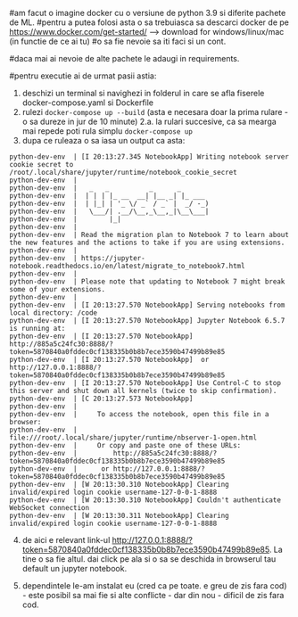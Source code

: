 #am facut o imagine docker cu o versiune de python 3.9 si diferite pachete de ML. 
#pentru a putea folosi asta o sa trebuiasca sa descarci docker de pe https://www.docker.com/get-started/ --> download for windows/linux/mac (in functie de ce ai tu)
#o sa fie nevoie sa iti faci si un cont. 

#daca mai ai nevoie de alte pachete le adaugi in requirements. 

#pentru executie ai de urmat pasii astia: 
1. deschizi un terminal si navighezi in folderul in care se afla fiserele docker-compose.yaml si Dockerfile
2. rulezi `docker-compose up --build` (asta e necesara doar la prima rulare - o sa dureze in jur de 10 minute)
    2.a. la rulari succesive, ca sa mearga mai repede poti rula simplu `docker-compose up`
3. dupa ce ruleaza o sa iasa un output ca asta: 
```
python-dev-env  | [I 20:13:27.345 NotebookApp] Writing notebook server cookie secret to /root/.local/share/jupyter/runtime/notebook_cookie_secret
python-dev-env  |
python-dev-env  |   _   _          _      _
python-dev-env  |  | | | |_ __  __| |__ _| |_ ___
python-dev-env  |  | |_| | '_ \/ _` / _` |  _/ -_)
python-dev-env  |   \___/| .__/\__,_\__,_|\__\___|
python-dev-env  |        |_|
python-dev-env  |
python-dev-env  | Read the migration plan to Notebook 7 to learn about the new features and the actions to take if you are using extensions.
python-dev-env  |
python-dev-env  | https://jupyter-notebook.readthedocs.io/en/latest/migrate_to_notebook7.html
python-dev-env  |
python-dev-env  | Please note that updating to Notebook 7 might break some of your extensions.
python-dev-env  |
python-dev-env  | [I 20:13:27.570 NotebookApp] Serving notebooks from local directory: /code
python-dev-env  | [I 20:13:27.570 NotebookApp] Jupyter Notebook 6.5.7 is running at:
python-dev-env  | [I 20:13:27.570 NotebookApp] http://885a5c24fc30:8888/?token=5870840a0fddec0cf138335b0b8b7ece3590b47499b89e85
python-dev-env  | [I 20:13:27.570 NotebookApp]  or http://127.0.0.1:8888/?token=5870840a0fddec0cf138335b0b8b7ece3590b47499b89e85
python-dev-env  | [I 20:13:27.570 NotebookApp] Use Control-C to stop this server and shut down all kernels (twice to skip confirmation).
python-dev-env  | [C 20:13:27.573 NotebookApp]
python-dev-env  |
python-dev-env  |     To access the notebook, open this file in a browser:
python-dev-env  |         file:///root/.local/share/jupyter/runtime/nbserver-1-open.html
python-dev-env  |     Or copy and paste one of these URLs:
python-dev-env  |         http://885a5c24fc30:8888/?token=5870840a0fddec0cf138335b0b8b7ece3590b47499b89e85
python-dev-env  |      or http://127.0.0.1:8888/?token=5870840a0fddec0cf138335b0b8b7ece3590b47499b89e85
python-dev-env  | [W 20:13:30.310 NotebookApp] Clearing invalid/expired login cookie username-127-0-0-1-8888
python-dev-env  | [W 20:13:30.310 NotebookApp] Couldn't authenticate WebSocket connection
python-dev-env  | [W 20:13:30.311 NotebookApp] Clearing invalid/expired login cookie username-127-0-0-1-8888
```

4. de aici e relevant link-ul http://127.0.0.1:8888/?token=5870840a0fddec0cf138335b0b8b7ece3590b47499b89e85. La tine o sa fie altul. dai click pe ala si o sa se deschida in browserul tau default un jupyter notebook. 

5. dependintele le-am instalat eu (cred ca pe toate. e greu de zis fara cod) - este posibil sa mai fie si alte conflicte - dar din nou - dificil de zis fara cod. 